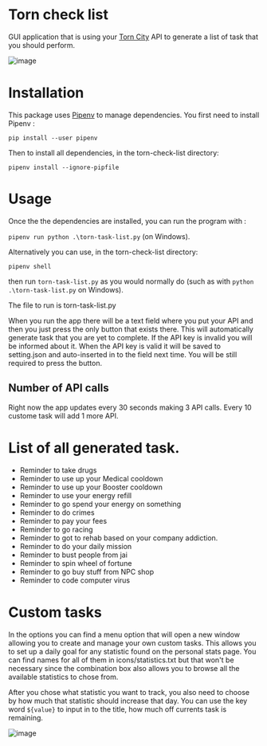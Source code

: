 # Torn check list
GUI application that is using your [Torn City](https://www.torn.com/2531272) API to generate a list of task that you should perform.  

![image](https://user-images.githubusercontent.com/59464917/137616451-2ab048af-c2de-426a-a9ac-85767e2fff9d.png)

# Installation 

This package uses [Pipenv](https://realpython.com/pipenv-guide/#example-usage) to manage dependencies. You first need to install Pipenv :

```pip install --user pipenv```

Then to install all dependencies, in the torn-check-list directory:

```pipenv install --ignore-pipfile```

# Usage

Once the the dependencies are installed, you can run the program with :

```pipenv run python .\torn-task-list.py``` (on Windows).

Alternatively you can use, in the torn-check-list directory:

```pipenv shell```

then run ``torn-task-list.py`` as you would normally do (such as with ``python .\torn-task-list.py`` on Windows).

The file to run is torn-task-list.py 

When you run the app there will be a text field where you put your API and then you just press the only button that exists there. This will automatically generate task that you are yet to complete.
If the API key is invalid you will be informed about it. When the API key is valid it will be saved to setting.json and auto-inserted in to the field next time. You will be still required to press the button.

## Number of API calls
Right now the app updates every 30 seconds making 3 API calls. Every 10 custome task will add 1 more API. 

# List of all generated task. 

- Reminder to take drugs 
- Reminder to use up your Medical cooldown
- Reminder to use up your Booster cooldown
- Reminder to use your energy refill
- Reminder to go spend your energy on something 
- Reminder to do crimes 
- Reminder to pay your fees
- Reminder to go racing 
- Reminder to got to rehab based on your company addiction.
- Reminder to do your daily mission 
- Reminder to bust people from jai
- Reminder to spin wheel of fortune
- Reminder to go buy stuff from NPC shop
- Reminder to code computer virus

# Custom tasks

In the options you can find a menu option that will open a new window allowing you to create and manage 
your own custom tasks. This allows you to set up a daily goal for any statistic found on the personal stats page.
You can find names for all of them in icons/statistics.txt but that won't be necessary since the combination box also 
allows you to browse all the available statistics to chose from. 

After you chose what statistic you want to track, you also need to choose by how much that statistic should increase
that day. You can use the key word `${value}` to input in to the title, how much off currents task is remaining.


![image](https://i.imgur.com/LSLBJUG.png)
